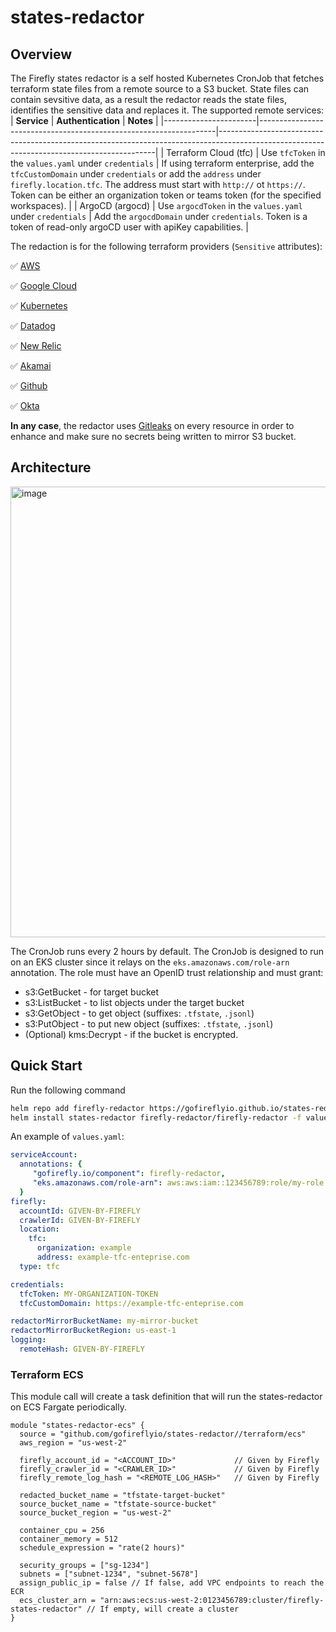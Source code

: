 # states-redactor

## Overview

The Firefly states redactor is a self hosted Kubernetes CronJob that fetches terraform state files from a remote source to a S3 bucket.
State files can contain sevsitive data, as a result the redactor reads the state files, identifies the sensitive data and replaces it.
The supported remote services:
| **Service**           | **Authentication**                                                | **Notes**                                                                                                                                  |
|-----------------------|-------------------------------------------------------------------|--------------------------------------------------------------------------------------------------------------------------------------------|
| Terraform Cloud (tfc) | Use `tfcToken` in the `values.yaml` under `credentials`    | If using terraform enterprise, add the `tfcCustomDomain` under `credentials` or add the `address` under `firefly.location.tfc`. The address must start with `http://` ot `https://`. Token can be either an organization token or teams token (for the specified workspaces). |
| ArgoCD (argocd)       | Use `argocdToken` in the `values.yaml` under `credentials` | Add the `argocdDomain` under `credentials`. Token is a token of read-only argoCD user with apiKey capabilities. |

The redaction is for the following terraform providers (`Sensitive` attributes):

:white_check_mark: [AWS](https://registry.terraform.io/providers/hashicorp/aws)

:white_check_mark: [Google Cloud](https://registry.terraform.io/providers/hashicorp/google)

:white_check_mark: [Kubernetes](https://registry.terraform.io/providers/hashicorp/google)

:white_check_mark: [Datadog](https://registry.terraform.io/providers/DataDog/datadog)

:white_check_mark: [New Relic](https://registry.terraform.io/providers/newrelic/newrelic)

:white_check_mark: [Akamai](https://registry.terraform.io/providers/akamai/akamai)

:white_check_mark: [Github](https://registry.terraform.io/providers/integrations/github)

:white_check_mark: [Okta](https://registry.terraform.io/providers/okta/okta)

**In any case**, the redactor uses [Gitleaks](https://github.com/zricethezav/gitleaks) on every resource in order to enhance and make sure no secrets being written to mirror S3 bucket.

## Architecture
<img width="721" alt="image" src="https://github.com/user-attachments/assets/f7b12939-782e-459c-beb8-8cd257f9d7e0">

The CronJob runs every 2 hours by default. The CronJob is designed to run on an EKS cluster since it relays on the `eks.amazonaws.com/role-arn` annotation. The role must have an OpenID trust relationship and must grant:
* s3:GetBucket - for target bucket
* s3:ListBucket - to list objects under the target bucket
* s3:GetObject - to get object (suffixes: `.tfstate`, `.jsonl`)
* s3:PutObject - to put new object (suffixes: `.tfstate`, `.jsonl`)
* (Optional) kms:Decrypt - if the bucket is encrypted.

## Quick Start

Run the following command
```bash
helm repo add firefly-redactor https://gofireflyio.github.io/states-redactor
helm install states-redactor firefly-redactor/firefly-redactor -f values.yaml --namespace=firefly --create-namespace
```

An example of `values.yaml`:
```yaml
serviceAccount:
  annotations: {
     "gofirefly.io/component": firefly-redactor,
     "eks.amazonaws.com/role-arn": aws:aws:iam::123456789:role/my-role
  }
firefly:
  accountId: GIVEN-BY-FIREFLY
  crawlerId: GIVEN-BY-FIREFLY
  location:
    tfc:
      organization: example
      address: example-tfc-enteprise.com
  type: tfc

credentials:
  tfcToken: MY-ORGANIZATION-TOKEN
  tfcCustomDomain: https://example-tfc-enteprise.com

redactorMirrorBucketName: my-mirror-bucket
redactorMirrorBucketRegion: us-east-1
logging:
  remoteHash: GIVEN-BY-FIREFLY
```

### Terraform ECS

This module call will create a task definition that will run the states-redactor on ECS Fargate periodically.
```
module "states-redactor-ecs" {
  source = "github.com/gofireflyio/states-redactor//terraform/ecs"
  aws_region = "us-west-2"

  firefly_account_id = "<ACCOUNT_ID>"             // Given by Firefly
  firefly_crawler_id = "<CRAWLER_ID>"             // Given by Firefly
  firefly_remote_log_hash = "<REMOTE_LOG_HASH>"   // Given by Firefly

  redacted_bucket_name = "tfstate-target-bucket"
  source_bucket_name = "tfstate-source-bucket"
  source_bucket_region = "us-west-2"

  container_cpu = 256
  container_memory = 512
  schedule_expression = "rate(2 hours)"

  security_groups = ["sg-1234"]
  subnets = ["subnet-1234", "subnet-5678"]
  assign_public_ip = false // If false, add VPC endpoints to reach the ECR
  ecs_cluster_arn = "arn:aws:ecs:us-west-2:0123456789:cluster/firefly-states-redactor" // If empty, will create a cluster
}
```
